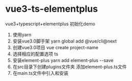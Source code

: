 # vue3-ts-elementplus
vue3+typescript+elementplus  初始化demo

1. 使用yarn  
2. 安装vue3.0脚手架    yarn global add @vue/cli@next
3. 创建vue3.0项目  vue create project-name
4.  选择相应的配置选项   ts
5. 安装element-plus    yarn add element-plus --save  
6. 在src目录下创建plugins文件夹  添加element-plus.ts文件
7. 在main.ts文件中引入和安装 